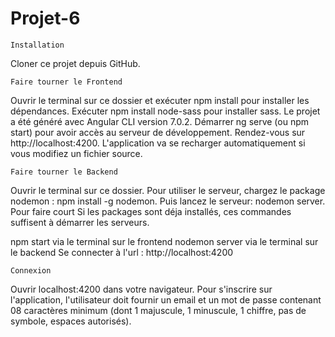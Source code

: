# Projet-6


    Installation
Cloner ce projet depuis GitHub.


    Faire tourner le Frontend
Ouvrir le terminal sur ce dossier et exécuter npm install pour installer les dépendances.
Exécuter npm install node-sass pour installer sass.
Le projet a été généré avec Angular CLI version 7.0.2.
Démarrer ng serve (ou npm start) pour avoir accès au serveur de développement.
Rendez-vous sur http://localhost:4200.
L'application va se recharger automatiquement si vous modifiez un fichier source.


    Faire tourner le Backend
Ouvrir le terminal sur ce dossier.
Pour utiliser le serveur, chargez le package nodemon : npm install -g nodemon.
Puis lancez le serveur: nodemon server.
Pour faire court
Si les packages sont déja installés, ces commandes suffisent à démarrer les serveurs.


npm start via le terminal sur le frontend
nodemon server via le terminal sur le backend
Se connecter à l'url : http://localhost:4200


    Connexion
Ouvrir localhost:4200 dans votre navigateur.
Pour s'inscrire sur l'application, l'utilisateur doit fournir un email et un mot de passe contenant 08 caractères minimum (dont 1 majuscule, 1 minuscule, 1 chiffre, pas de symbole, espaces autorisés).
